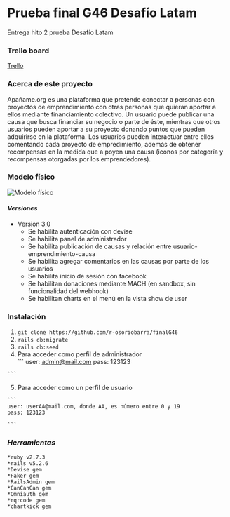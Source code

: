 # Prueba final G46 Desafío Latam

Entrega hito 2 prueba Desafío Latam

### **Trello board**
[Trello](https://trello.com/b/894j20uO/apa%C3%B1ameorg)
### **Acerca de este proyecto**
Apañame.org es una plataforma que pretende conectar a personas con proyectos de emprendimiento con otras personas que quieran aportar a ellos mediante financiamiento colectivo. Un usuario puede publicar una causa que busca financiar su negocio o parte de éste, mientras que otros usuarios pueden aportar a su proyecto donando puntos que pueden adquirirse en la plataforma. Los usuarios pueden interactuar entre ellos comentando cada proyecto de empredimiento, además de obtener recompensas en la medida que a  poyen una causa (iconos por categoría y recompensas otorgadas por los emprendedores).

### **Modelo físico**
![Modelo físico](https://trello.com/1/cards/61a1e506085b4d296d1e51f7/attachments/61ae95c3b912ae528163bc14/previews/61ae95c4b912ae528163bc25/download/apa%C3%B1ame.cl.jpg)

#### *Versiones*
- Version 3.0 
  - Se habilita autenticación con devise
  - Se habilita panel de administrador
  - Se habilita publicación de causas y relación entre usuario-emprendimiento-causa
  - Se habilita agregar comentarios en las causas por parte de los usuarios
  - Se habilita inicio de sesión con facebook
  - Se habilitan donaciones mediante MACH (en sandbox, sin funcionalidad del webhook)
  - Se habilitan charts en el menú en la vista show de user
### **Instalación**
  1. `git clone https://github.com/r-osoriobarra/finalG46`
  2. `rails db:migrate`
  3. `rails db:seed`
  4.  Para acceder como perfil de administrador  
    ```
    user: admin@mail.com
    pass: 123123

    ```
  5. Para acceder como un perfil de usuario
    
    ```
    user: userAA@mail.com, donde AA, es número entre 0 y 19
    pass: 123123
    
    ```
### *Herramientas*
    *ruby v2.7.3
    *rails v5.2.6
    *Devise gem
    *Faker gem
    *RailsAdmin gem
    *CanCanCan gem
    *Omniauth gem
    *rqrcode gem
    *chartkick gem
